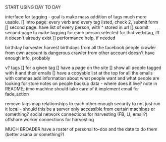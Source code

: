 START USING DAY TO DAY

interface for tagging - goal is make mass addition of tags much more usable.
  [] intro page: every verb and every tag listed, check 2, submit form
  [] second page: have list of every person, with ^ stored in url
  [] submit second page to make tagging for each person selected for that verb/tag, iff it doesn't already exist
  [] performance help, if needed

birthday harvester
  harvest birthdays from all the facebook people
    crawler from own account is dangerous
    crawler from other account doesn't have enough info, probably

v? tags
  [] for a given tag 
    [] have a page on the site
    [] show all people tagged with it and their emails
    [] have a copyable list at the top for all the emails with commas
add information about what people want and what people are looking for
store notes on people
backup data - where does it live? note in README; time machine should take care of it
implement email for fade_action

remove tags
map relationships to each other
enough security to not just run it local - should this be a server only accessible from certain machines or something?
social network connections for harvesting (FB, LI, email?)
offshore worker connections for harvesting

MUCH BROADER
have a roster of personal to-dos and the date to do them (better asana or something?)